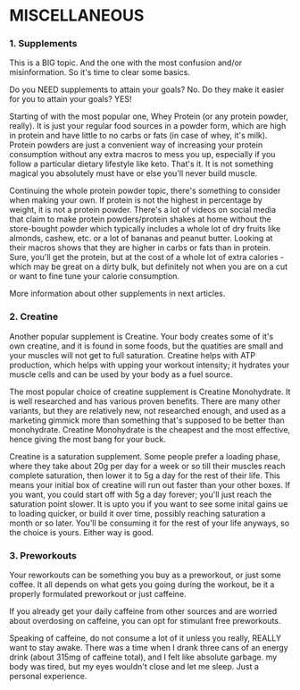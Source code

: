# MISCELLANEOUS

### 1. Supplements
This is a BIG topic. And the one with the most confusion and/or misinformation. So it's time to clear some basics.

Do you NEED supplements to attain your goals? No. Do they make it easier for you to attain your goals? YES! 

Starting of with the most popular one, Whey Protein (or any protein powder, really). It is just your regular food sources in a powder form, which are high in protein and have little to no carbs or fats (in case of whey, it's milk). Protein powders are just a convenient way of increasing your protein consumption without any extra macros to mess you up, especially if you follow a particular dietary lifestyle like keto. That's it. It is not something magical you absolutely must have or else you'll never build muscle.

Continuing the whole protein powder topic, there's something to consider when making your own. If protein is not the highest in percentage by weight, it is not a protein powder. There's a lot of videos on social media that claim to make protein powders/protein shakes at home without the store-bought powder which typically includes a whole lot of dry fruits like almonds, cashew, etc. or a lot of bananas and peanut butter. Looking at their macros shows that they are higher in carbs or fats than in protein. Sure, you'll get the protein, but at the cost of a whole lot of extra calories - which may be great on a dirty bulk, but definitely not when you are on a cut or want to fine tune your calorie consumption. 

More information about other supplements in next articles.

### 2. Creatine
Another popular supplement is Creatine. Your body creates some of it's own creatine, and it is found in some foods, but the quatities are small and your muscles will not get to full saturation. Creatine helps with ATP production, which helps with upping your workout intensity; it hydrates your muscle cells and can be used by your body as a fuel source.

The most popular choice of creatine supplement is Creatine Monohydrate. It is well researched and has various proven benefits. There are many other variants, but they are relatively new, not researched enough, and used as a marketing gimmick more than something that's supposed to be better than monohydrate. Creatine Monohydrate is the cheapest and the most effective, hence giving the most bang for your buck.

Creatine is a saturation supplement. Some people prefer a loading phase, where they take about 20g per day for a week or so till their muscles reach complete saturation, then lower it to 5g a day for the rest of their life. This means your initial box of creatine will run out faster than your other boxes. If you want, you could start off with 5g a day forever; you'll just reach the saturation point slower. It is upto you if you want to see some inital gains ue to loading quicker, or build it over time, possibly reaching saturation a month or so later. You'll be consuming it for the rest of your life anyways, so the choice is yours. Either way is good.

### 3. Preworkouts
Your reworkouts can be something you buy as a preworkout, or just some coffee. It all depends on what gets you going during the workout, be it a properly formulated preworkout or just caffeine. 

If you already get your daily caffeine from other sources and are worried about overdosing on caffeine, you can opt for stimulant free preworkouts.

Speaking of caffeine, do not consume a lot of it unless you really, REALLY want to stay awake. There was a time when I drank three cans of an energy drink (about 315mg of caffeine total), and I felt like absolute garbage. my body was tired, but my eyes wouldn't close and let me sleep. Just a personal experience. 